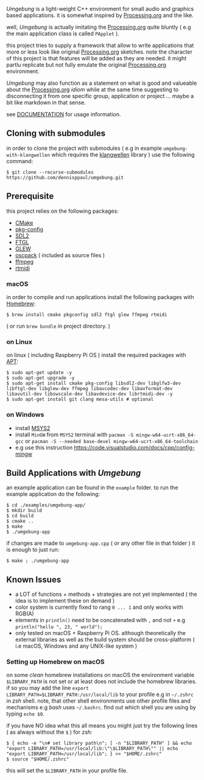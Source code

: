 *Umgebung* is a light-weight C++ environment for small audio and graphics based applications. it is somewhat inspired by [Processing.org](https://processing.org) and the like. 

well, *Umgebung* is actually imitating the [Processing.org](https://processing.org) quite bluntly ( e.g the main application class is called `PApplet` ).

this project tries to supply a framework that allow to write applications that more or less look like original [Processing.org](https://processing.org) sketches. note the character of this project is that features will be added as they are needed. it might partlu replicate but not fully emulate the original [Processing.org](https://processing.org) environment.

*Umgebung* may also function as a statement on what is good and valueable about the [Processing.org](https://processing.org) *idiom* while at the same time suggesting to disconnecting it from one specific group, application or project … maybe a bit like markdown in that sense.

see [DOCUMENTATION](./DOCUMENTATION.md) for usage information.

## Cloning with submodules

in order to clone the project with submodules ( e.g in example `umgebung-with-klangwellen` which requires the [klangwellen](https://github.com/dennisppaul/klangwellen) library ) use the following command:

```
$ git clone --recurse-submodules https://github.com/dennisppaul/umgebung.git
```

## Prerequisite

this project relies on the following packages:

- [CMake](https://cmake.org/)
- [pkg-config](https://www.freedesktop.org/wiki/Software/pkg-config/)
- [SDL2](https://www.libsdl.org)
- [FTGL](https://github.com/frankheckenbach/ftgl)
- [GLEW](https://glew.sourceforge.net/)
- [oscpack](http://www.rossbencina.com/code/oscpack) ( included as source files )
- [ffmpeg](https://ffmpeg.org)
- [rtmidi](https://github.com/thestk/rtmidi)

### macOS

in order to compile and run applications install the following packages with [Homebrew](https://brew.sh):

```
$ brew install cmake pkgconfig sdl2 ftgl glew ffmpeg rtmidi
```

( or run `brew bundle` in project directory. )

### on Linux

on linux ( including Raspberry Pi OS ) install the required packages with [APT](https://en.wikipedia.org/wiki/APT_(software)):

```
$ sudo apt-get update -y
$ sudo apt-get upgrade -y
$ sudo apt-get install cmake pkg-config libsdl2-dev libglfw3-dev libftgl-dev libglew-dev ffmpeg libavcodec-dev libavformat-dev libavutil-dev libswscale-dev libavdevice-dev librtmidi-dev -y
$ sudo apt-get install git clang mesa-utils # optional
```

### on Windows

- install [MSYS2](https://www.msys2.org/)
- install `MinGW` from `MSYS2` terminal with `pacman -S mingw-w64-ucrt-x86_64-gcc` or `‌pacman -S --needed base-devel mingw-w64-ucrt-x86_64-toolchain`
- e.g use this instruction https://code.visualstudio.com/docs/cpp/config-mingw

## Build Applications with *Umgebung*

an example application can be found in the `example` folder. to run the example application do the following:

```
$ cd ./examples/umgebung-app/
$ mkdir build
$ cd build
$ cmake ..
$ make
$ ./umgebung-app
```

if changes are made to `umgebung-app.cpp` ( or any other file in that folder ) it is enough to just run:

```
$ make ; ./umgebung-app
```

## Known Issues

- a LOT of functions + methods + strategies are not yet implemented ( the idea is to implement these on demand )
- color system is currently fixed to rang `0 ... 1` and only works with RGB(A)
- elements in `println()` need to be concatenated with `,` and not `+` e.g `println("hello ", 23, " world");`
- only tested on macOS + Raspberry Pi OS. although theoretically the external libraries as well as the build system should be cross-platform ( i.e macOS, Windows and any UNIX-like system )

### Setting up Homebrew on macOS

on some *clean* homebrew installations on macOS the environment variable `$LIBRARY_PATH` is not set or at least does not include the
homebrew libraries. if so you may add the line `export LIBRARY_PATH=$LIBRARY_PATH:/usr/local/lib` to your profile e.g in `~/.zshrc` in *zsh* shell. note, that other shell environments use other profile files and mechanisms e.g *bash* uses `~/.bashrc`. find out which shell you are using by typing `echo $0`.

if you have NO idea what this all means you might just try the following lines ( as always without the `$` ) for *zsh*:

```
$ { echo -e "\n# set library path\n"; [ -n "$LIBRARY_PATH" ] && echo "export LIBRARY_PATH=/usr/local/lib:\"\$LIBRARY_PATH\"" || echo "export LIBRARY_PATH=/usr/local/lib"; } >> "$HOME/.zshrc"
$ source "$HOME/.zshrc"
```

this will set the `$LIBRARY_PATH` in your profile file.
